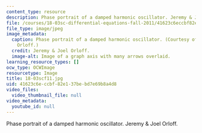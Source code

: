 ```yaml
---
content_type: resource
description: Phase portrait of a damped harmonic oscillator. Jeremy & Joel Orloff.
file: /courses/18-03sc-differential-equations-fall-2011/41623c6eccbf82e137bebd7e69b8a4d8_18-03scf11.jpg
file_type: image/jpeg
image_metadata:
  caption: Phase portrait of a damped harmonic oscillator. (Courtesy of Jeremy & Joel
    Orloff.)
  credit: Jeremy & Joel Orloff.
  image-alt: Image of a graph axis with many arrows overlaid.
learning_resource_types: []
ocw_type: OCWImage
resourcetype: Image
title: 18-03scf11.jpg
uid: 41623c6e-ccbf-82e1-37be-bd7e69b8a4d8
video_files:
  video_thumbnail_file: null
video_metadata:
  youtube_id: null
---
```

Phase portrait of a damped harmonic oscillator. Jeremy & Joel Orloff.